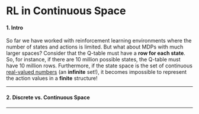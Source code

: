 # RL in Continuous Space

#### 1. Intro

So far we have worked with reinforcement learning environments where the number of states and actions is limited. But what about MDPs with much larger spaces?  Consider that the Q-table must have a **row for each state**. So, for instance, if there are 10 million possible states, the Q-table
must have 10 million rows.  Furthermore, if the state space is the set of continuous [real-valued numbers](https://en.wikipedia.org/wiki/Real_number) (an **infinite** set!), it becomes impossible to represent the action values in a **finite** structure! 

____

#### 2. Discrete vs. Continuous Space



____

